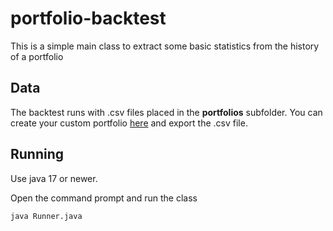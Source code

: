# portfolio-backtest

This is a simple main class to extract some basic statistics from the history of a portfolio

## Data

The backtest runs with .csv files placed in the **portfolios** subfolder.
You can create your custom portfolio [here](https://curvo.eu/backtest) and export the .csv file.

## Running

Use java 17 or newer.

Open the command prompt and run the class

```bash
java Runner.java
```
